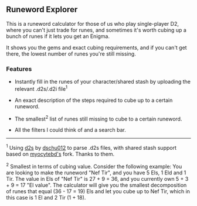 ## Runeword Explorer

This is a runeword calculator for those of us who play single-player D2, where you can't just trade for runes, and sometimes it's worth cubing up a bunch of runes if it lets you get an Enigma.

It shows you the gems and exact cubing requirements, and if you can't get there, the lowest number of runes you're still missing.

### Features

- Instantly fill in the runes of your character/shared stash by uploading the relevant .d2s/.d2i file<sup>1</sup>

- An exact description of the steps required to cube up to a certain runeword.

- The smallest<sup>2</sup> list of runes still missing to cube to a certain runeword.

- All the filters I could think of and a search bar.

<hr >

<sup>1</sup> Using [d2s](https://github.com/dschu012/d2s/) by [dschu012](https://github.com/dschu012/) to parse .d2s files, with shared stash support based on [myocytebd's](https://github.com/myocytebd/d2s.d2r) fork. Thanks to them.

<sup>2</sup> Smallest in terms of cubing value. Consider the following example: You are looking to make the runeword "Nef Tir", and you have 5 Els, 1 Eld and 1 Tir. The value in Els of "Nef Tir" is 27 + 9 = 36, and you currently own 5 + 3 + 9 = 17 "El value". The calculator will give you the smallest decomposition of runes that equal (36 - 17 = 19) Els and let you cube up to Nef Tir, which in this case is 1 El and 2 Tir (1 + 18).
